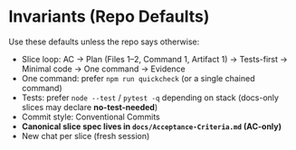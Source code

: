 # Invariants (Repo Defaults)

Use these defaults unless the repo says otherwise:

- Slice loop: AC → Plan (Files 1–2, Command 1, Artifact 1) → Tests-first → Minimal code → One command → Evidence
- One command: prefer `npm run quickcheck` (or a single chained command)
- Tests: prefer `node --test` / `pytest -q` depending on stack (docs-only slices may declare **no-test-needed**)
- Commit style: Conventional Commits
- **Canonical slice spec lives in `docs/Acceptance-Criteria.md` (AC-only)**
- New chat per slice (fresh session)
